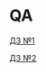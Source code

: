 # QA  
[ДЗ №1](https://github.com/Natali586/QA/blob/main/%D0%94%D0%97%E2%84%961.odt )

[ДЗ №2](https://github.com/Natali586/QA/blob/main/%D0%94%D0%97%E2%84%962.odt)
